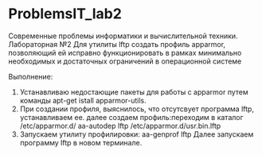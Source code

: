 # ProblemsIT_lab2
Современные проблемы информатики и вычислительной техники. Лабораторная №2
Для утилиты lftp создать профиль apparmor, позволяющий ей исправно функционировать в рамках минимально необходимых и достаточных ограничений в операционной системе

Выполнение:
 1. Устанавливаю недостающие пакеты для работы с apparmor путем команды apt-get istall apparmor-utils.
 2. При создании профиля, выяснилось, что отсутсвует программа lftp, устанавливаем ее.
 далее создаем профиль:переходим в каталог /etc/apparmor.d/ 
 aa-autodep lftp /etc/apparmor.d/usr.bin.lftp
 3. Запускаем утилиту профилировки: aa-genprof lftp Далее запускаем программу lftp в новом терминале.
 
